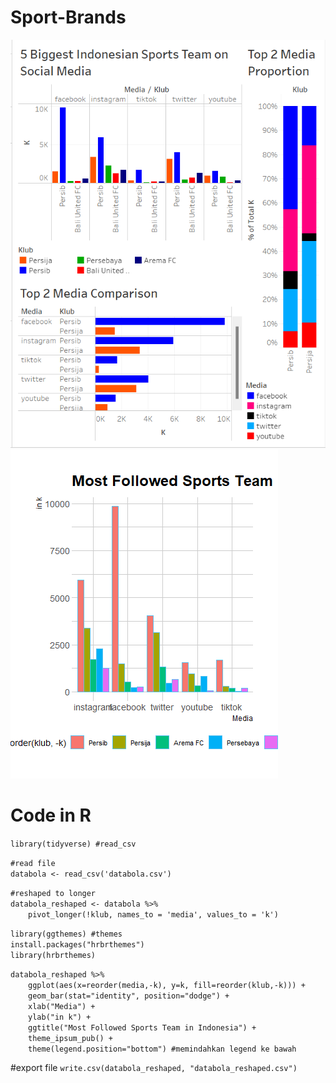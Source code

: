 # Sport-Brands
![alt text](Screenshot(615).png)
![alt text](de3df82a-2d89-4215-9ed8-65094afa8b86.png)

# Code in R
`library(tidyverse) #read_csv`<br/>

`#read file`<br/>
`databola <- read_csv('databola.csv')`<br/>

`#reshaped to longer`<br/>
`databola_reshaped <- databola %>%`<br/>
&emsp;&emsp;`pivot_longer(!klub, names_to = 'media', values_to = 'k')`<br/>

`library(ggthemes) #themes`<br/>
`install.packages("hrbrthemes")`<br/>
`library(hrbrthemes)`<br/>

`databola_reshaped %>%`<br/>
&emsp;&emsp;`ggplot(aes(x=reorder(media,-k), y=k, fill=reorder(klub,-k))) +`<br/>
&emsp;&emsp;`geom_bar(stat="identity", position="dodge") +`<br/>
&emsp;&emsp;`xlab("Media") +`<br/>
&emsp;&emsp;`ylab("in k") +`<br/>
&emsp;&emsp;`ggtitle("Most Followed Sports Team in Indonesia") +`<br/>
&emsp;&emsp;`theme_ipsum_pub() +`<br/>
&emsp;&emsp;`theme(legend.position="bottom") #memindahkan legend ke bawah`<br/>
	
#export file
`write.csv(databola_reshaped, "databola_reshaped.csv")`<br/>
